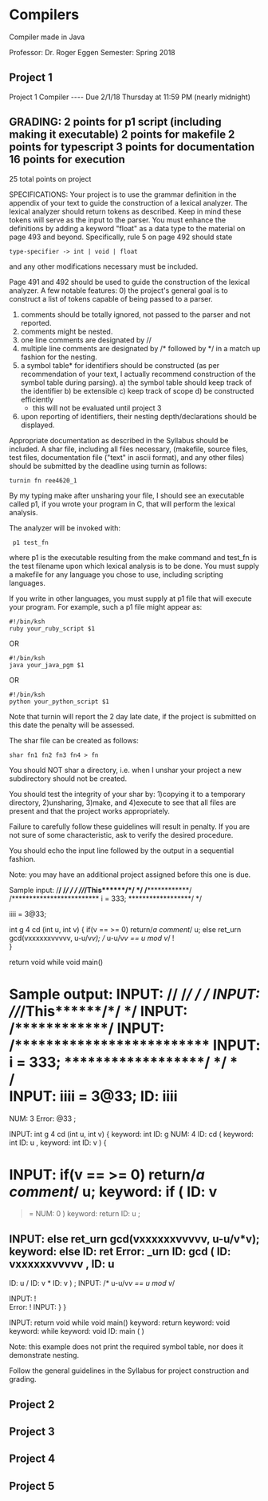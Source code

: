 # Compilers
Compiler made in Java

Professor: Dr. Roger Eggen
Semester: Spring 2018

## Project 1
Project 1 Compiler ---- Due 2/1/18 Thursday at 11:59 PM (nearly midnight)

GRADING:
2 points for p1 script (including making it executable)
2 points for makefile
2 points for typescript
3 points for documentation
16 points for execution
----------------
25 total points on project

SPECIFICATIONS:
Your project is to use the grammar definition in the appendix
of your text to guide the construction of a lexical analyzer. 
The lexical analyzer should return tokens as described. Keep 
in mind these tokens will serve as the input to the parser.
You must enhance the definitions by adding a keyword "float"
as a data type to the material on page 493 and beyond.
Specifically, rule 5 on page 492 should state

    type-specifier -> int | void | float

and any other modifications necessary must be included. 

Page 491 and 492 should be used to guide the construction of the
lexical analyzer. A few notable features:
0) the project's general goal is to construct a list of tokens capable
   of being passed to a parser.
1) comments should be totally ignored, not passed to the parser and
   not reported.
2) comments might be nested.
3) one line comments are designated by //
4) multiple line comments are designated by /* followed by */ in 
   a match up fashion for the nesting.
5) a symbol table* for identifiers should be constructed (as
   per recommendation of your text, I actually recommend
   construction of the symbol table during parsing).
   a) the symbol table should keep track of the identifier
   b) be extensible
   c) keep track of scope
   d) be constructed efficiently
   * this will not be evaluated until project 3
6) upon reporting of identifiers, their nesting depth/declarations
   should be displayed.

Appropriate documentation as described in the Syllabus should 
be included. A shar file, including all files necessary, 
(makefile, source files, test files, documentation file
("text" in ascii format), and any other files) should be submitted 
by the deadline using turnin as follows:

    turnin fn ree4620_1

By my typing    make    after unsharing your file, I should see an
executable called p1, if you wrote your program in C,  that will 
perform the lexical analysis. 

The analyzer will be invoked with:

     p1 test_fn

where p1 is the executable resulting from the make command and
test_fn is the test filename upon which lexical analysis is to be 
done. You must supply a makefile for any language you chose to use,
including scripting languages. 

If you write in other languages, you must supply at p1 file 
that will execute your program.
For example, such a p1 file might appear as:

    #!/bin/ksh
    ruby your_ruby_script $1

OR

    #!/bin/ksh
    java your_java_pgm $1

OR

    #!/bin/ksh
    python your_python_script $1

Note that turnin will report the 2 day late date, if the project
is submitted on this date the penalty will be assessed.

The shar file can be created as follows:

    shar fn1 fn2 fn3 fn4 > fn

You should NOT shar a directory, i.e. when I unshar your project
a new subdirectory should not be created.

You should test the integrity of your shar by: 1)copying it to a
temporary directory, 2)unsharing, 3)make, and 4)execute to see that
all files are present and that the project works appropriately. 

Failure to carefully follow these guidelines will result in penalty.
If you are not sure of some characteristic, ask to verify the 
desired procedure.

You should echo the input line followed by the output in a
sequential fashion.

Note: you may have an additional project assigned before this one is
due.

Sample input:
/**/          /*/* */   */
/*/*/****This**********/*/    */
/**************/
/*************************
i = 333;        ******************/       */

iiii = 3@33;

int g 4 cd (int u, int v)      {
if(v == >= 0) return/*a comment*/ u;
else ret_urn gcd(vxxxxxxvvvvv, u-u/v*v);
       /* u-u/v*v == u mod v*/
!   
}

return void while       void main()


Sample output:
INPUT: /**/          /*/* */   */
INPUT: /*/*/****This**********/*/    */
INPUT: /**************/
INPUT: /*************************
INPUT: i = 333;        ******************/       */
*  
/  
INPUT: iiii = 3@33;
ID: iiii 
=
NUM: 3
Error: @33
;

INPUT: int g 4 cd (int u, int v)      {
keyword: int
ID: g
NUM: 4
ID: cd
(
keyword: int
ID: u
,
keyword: int
ID: v
)
{

INPUT: if(v == >= 0) return/*a comment*/ u;
keyword: if
(
ID: v
==
>=
NUM: 0
)
keyword: return
ID: u
;

INPUT: else ret_urn gcd(vxxxxxxvvvvv, u-u/v*v);
keyword: else
ID: ret
Error: _urn
ID: gcd
(
ID: vxxxxxxvvvvv
,
ID: u
-
ID: u
/
ID: v
*
 ID: v
)
;
INPUT: /* u-u/v*v == u mod v*/

INPUT: !   
Error: !
INPUT: }
}


INPUT: return void while       void main()
keyword: return
keyword: void
keyword: while
keyword: void
ID: main
(
)


Note: this example does not print the required symbol table, nor does
it demonstrate nesting.

Follow the general guidelines in the Syllabus for project construction 
and grading.

## Project 2

## Project 3

## Project 4

## Project 5

